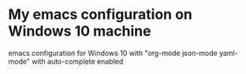 # My emacs configuration on Windows 10 machine
emacs configuration for Windows 10 with "org-mode json-mode yaml-mode" with auto-complete enabled
